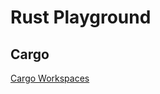# Rust Playground

## Cargo

[Cargo Workspaces](https://doc.rust-lang.org/book/ch14-03-cargo-workspaces.html)
